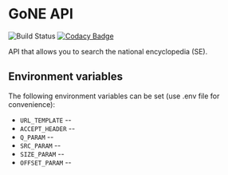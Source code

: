 # GoNE API

![Build Status](https://codebuild.eu-west-2.amazonaws.com/badges?uuid=eyJlbmNyeXB0ZWREYXRhIjoiSGNSTFhiZkdEMEVKZnlpR3pBZ1l0aTRXamUwemprTXRrNXRyNkdFcUYrVnM2WUw2QkFaTVloczNmWjNhNUh4VGN6WjFDNEdiS2J4d1dybEg0RGVrdmRnPSIsIml2UGFyYW1ldGVyU3BlYyI6IlZVekpucWJqZWhGa2V3TFAiLCJtYXRlcmlhbFNldFNlcmlhbCI6MX0%3D&branch=master) [![Codacy Badge](https://api.codacy.com/project/badge/Grade/3cbdd9f8ea82421e9545a8a8f981f30e)](https://www.codacy.com/app/lucid-bunch/gone-api?utm_source=github.com&amp;utm_medium=referral&amp;utm_content=lucid-bunch/gone-api&amp;utm_campaign=Badge_Grade)

API that allows you to search the national encyclopedia (SE).

## Environment variables

The following environment variables can be set (use .env file for convenience):

* `URL_TEMPLATE` --  
* `ACCEPT_HEADER` --  
* `Q_PARAM` --  
* `SRC_PARAM` --  
* `SIZE_PARAM` --  
* `OFFSET_PARAM` --  
